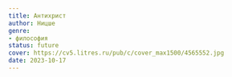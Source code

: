 ```yaml
---
title: Антихрист
author: Ницше
genre:
- философия
status: future
cover: https://cv5.litres.ru/pub/c/cover_max1500/4565552.jpg
date: 2023-10-17
---
```


